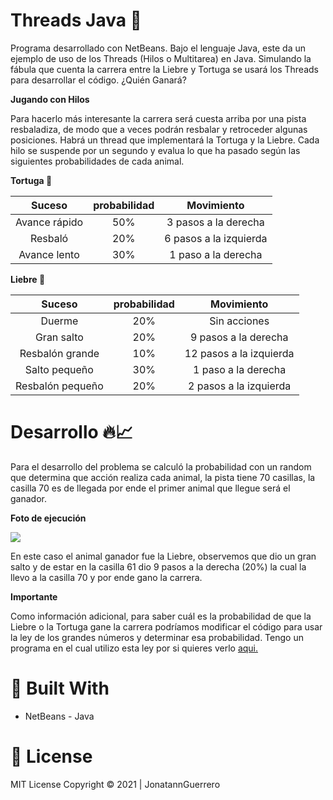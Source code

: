 # Threads Java 🏁

Programa desarrollado con NetBeans. Bajo el lenguaje Java, este da un ejemplo de uso de los Threads (Hilos o Multitarea) en Java. Simulando la fábula que cuenta la carrera entre la Liebre y Tortuga se usará los Threads para desarrollar el código. ¿Quién Ganará?

 **Jugando con Hilos**

Para hacerlo más interesante la carrera será cuesta arriba por una pista resbaladiza, de modo que a veces podrán resbalar y retroceder algunas posiciones. Habrá un thread que implementará la Tortuga y la Liebre. Cada hilo se suspende por un segundo y evalua lo que ha pasado según las siguientes probabilidades de cada animal.


**Tortuga  🐢**

| Suceso | probabilidad  | Movimiento  |
| :------------: | :------------: | :------------: |
| Avance rápido  | 50%  | 3 pasos a la derecha     |
| Resbaló        | 20%  | 6 pasos a la izquierda   |
| Avance lento   | 30%  | 1 paso a la derecha      |

**Liebre 🐇**

| Suceso | probabilidad  | Movimiento  |
| :------------:   | :------------: | :------------: |
| Duerme           | 20% | Sin acciones              |
| Gran salto       | 20% | 9 pasos a la derecha      |
| Resbalón grande  | 10% | 12 pasos a la izquierda   |
| Salto pequeño    | 30% | 1 paso a la derecha       |
| Resbalón pequeño | 20% | 2 pasos a la izquierda    |

# Desarrollo 🔥📈

Para el desarrollo del problema se calculó la probabilidad con un random que determina que acción realiza cada animal, la pista tiene 70 casillas, la casilla 70 es de llegada por ende el primer animal que llegue será el ganador.

**Foto de ejecución**

![](https://i.imgur.com/XFLMhBo.png)

En este caso el animal ganador fue la Liebre, observemos que dio un gran salto y de estar en la casilla 61 dio 9 pasos a la derecha (20%) la cual la llevo a la casilla 70 y por ende gano la carrera.

**Importante**

Como información adicional, para saber cuál es la probabilidad de que la Liebre o la Tortuga gane la carrera podríamos modificar el código para usar la ley de los grandes números y determinar esa probabilidad. Tengo un programa en el cual utilizo esta ley por si quieres verlo [aqui.](https://github.com/JonatannGuerrero/Robabilidad-Rusia2018)

# 🔧 Built With
- NetBeans - Java 
# 📝 License
MIT License Copyright © 2021 | JonatannGuerrero